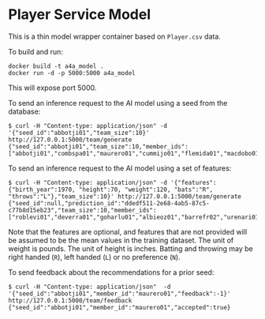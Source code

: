 # Player Service Model

This is a thin model wrapper container based on `Player.csv` data.

To build and run:
```shell
docker build -t a4a_model .
docker run -d -p 5000:5000 a4a_model
```

This will expose port 5000.

To send an inference request to the AI model using a seed from the database:
```shell
$ curl -H "Content-type: application/json" -d '{"seed_id":"abbotji01","team_size":10}' http://127.0.0.1:5000/team/generate
{"seed_id":"abbotji01","team_size":10,"member_ids":["abbotji01","combspa01","maurero01","cummijo01","flemida01","macdobo01","eddych01","morriha02","mcgrifr01","blossgr01"]}
```

To send an inference request to the AI model using a set of features:
```shell
$ curl -H "Content-type: application/json" -d '{"features":{"birth_year":1970, "height":70, "weight":120, "bats":"R", "throws":"L"},"team_size":10}' http://127.0.0.1:5000/team/generate
{"seed_id":null,"prediction_id":"ddedf511-2e68-4ab5-87c5-c77b8d15eb23","team_size":10,"member_ids":["roblevi01","deverra01","goharlu01","albieoz01","barrefr02","urenari01","uriasju01","verdual01","mejiafr01","sierrma01"]}
```
Note that the features are optional, and features that are not provided will be assumed to be the mean values in the training dataset. The unit of weight is pounds. The unit of height is inches. Batting and throwing may be right handed (`R`), left handed (`L`) or no preference (`N`).

To send feedback about the recommendations for a prior seed:
```shell
$ curl -H "Content-type: application/json"  -d '{"seed_id":"abbotji01","member_id":"maurero01","feedback":-1}' http://127.0.0.1:5000/team/feedback 
{"seed_id":"abbotji01","member_id":"maurero01","accepted":true}
```